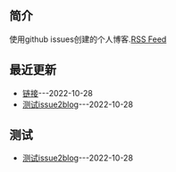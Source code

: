 ## 简介
使用github issues创建的个人博客.[RSS Feed](https://cloudswave.github.io/feed.xml)
## 最近更新
- [链接](https://github.com/cloudswave/blog/issues/2)---2022-10-28
- [测试issue2blog](https://github.com/cloudswave/blog/issues/1)---2022-10-28

## 测试
- [测试issue2blog](https://github.com/cloudswave/blog/issues/1)---2022-10-28

